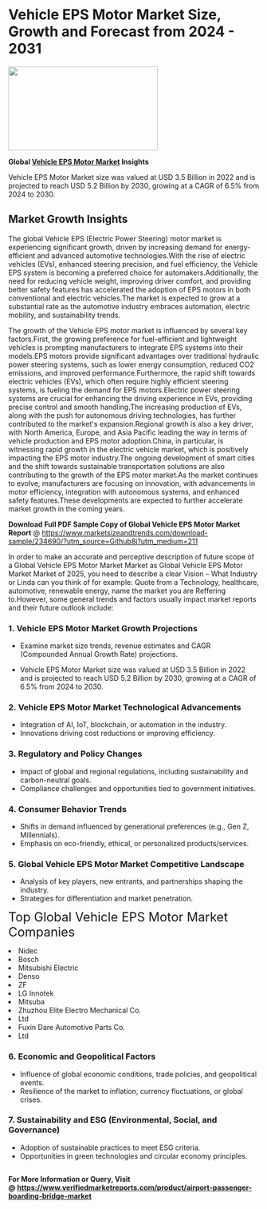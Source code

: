 <H1>Vehicle EPS Motor Market Size, Growth and Forecast from 2024 - 2031</H1><img class="aligncenter size-medium wp-image-584254" src="https://thirdeyenews.in/wp-content/uploads/2024/09/Global-Market-Research-300x168.jpeg" alt="" width="300" height="168" /><p><strong>Global&nbsp;<a href="https://www.marketsizeandtrends.com/download-sample/234690/?utm_source=Github8j?utm_medium=211">Vehicle EPS Motor Market</a> Insights</strong></p><p>Vehicle EPS Motor Market size was valued at USD 3.5 Billion in 2022 and is projected to reach USD 5.2 Billion by 2030, growing at a CAGR of 6.5% from 2024 to 2030.</p><p><h2>Market Growth Insights</h2> <p>The global Vehicle EPS (Electric Power Steering) motor market is experiencing significant growth, driven by increasing demand for energy-efficient and advanced automotive technologies.With the rise of electric vehicles (EVs), enhanced steering precision, and fuel efficiency, the Vehicle EPS system is becoming a preferred choice for automakers.Additionally, the need for reducing vehicle weight, improving driver comfort, and providing better safety features has accelerated the adoption of EPS motors in both conventional and electric vehicles.The market is expected to grow at a substantial rate as the automotive industry embraces automation, electric mobility, and sustainability trends.</p> <p>The growth of the Vehicle EPS motor market is influenced by several key factors.First, the growing preference for fuel-efficient and lightweight vehicles is prompting manufacturers to integrate EPS systems into their models.EPS motors provide significant advantages over traditional hydraulic power steering systems, such as lower energy consumption, reduced CO2 emissions, and improved performance.Furthermore, the rapid shift towards electric vehicles (EVs), which often require highly efficient steering systems, is fueling the demand for EPS motors.Electric power steering systems are crucial for enhancing the driving experience in EVs, providing precise control and smooth handling.The increasing production of EVs, along with the push for autonomous driving technologies, has further contributed to the market's expansion.Regional growth is also a key driver, with North America, Europe, and Asia Pacific leading the way in terms of vehicle production and EPS motor adoption.China, in particular, is witnessing rapid growth in the electric vehicle market, which is positively impacting the EPS motor industry.The ongoing development of smart cities and the shift towards sustainable transportation solutions are also contributing to the growth of the EPS motor market.As the market continues to evolve, manufacturers are focusing on innovation, with advancements in motor efficiency, integration with autonomous systems, and enhanced safety features.These developments are expected to further accelerate market growth in the coming years.</p> <p><span class=""><strong>Download Full PDF Sample Copy of Global Vehicle EPS Motor Market Report</strong> @ <a href="https://www.marketsizeandtrends.com/download-sample/234690/?utm_source=Github8j?utm_medium=211" target="_blank">https://www.marketsizeandtrends.com/download-sample/234690/?utm_source=Github8j?utm_medium=211</a></span></p><p>In order to make an accurate and perceptive description of future scope of a Global&nbsp;Vehicle EPS Motor Market Market as Global&nbsp;Vehicle EPS Motor Market Market of 2025, you need to describe a clear Vision &ndash; What Industry or Linda can you think of for example: Quote from a Technology, healthcare, automotive, renewable energy, name the market you are Reffering to.However, some general trends and factors usually impact market reports and their future outlook include:</p><h3>1.&nbsp;<strong>Vehicle EPS Motor Market Growth Projections</strong></h3><ul><li>Examine market size trends, revenue estimates and CAGR (Compounded Annual Growth Rate) projections.</li><li><p>Vehicle EPS Motor Market size was valued at USD 3.5 Billion in 2022 and is projected to reach USD 5.2 Billion by 2030, growing at a CAGR of 6.5% from 2024 to 2030.</p></li></ul><h3>2.&nbsp;<strong>Vehicle EPS Motor Market Technological Advancements</strong></h3><ul><li>Integration of AI, IoT, blockchain, or automation in the industry.</li><li>Innovations driving cost reductions or improving efficiency.</li></ul><h3>3.&nbsp;<strong>Regulatory and Policy Changes</strong></h3><ul><li>Impact of global and regional regulations, including sustainability and carbon-neutral goals.</li><li>Compliance challenges and opportunities tied to government initiatives.</li></ul><h3>4.&nbsp;<strong>Consumer Behavior Trends</strong></h3><ul><li>Shifts in demand influenced by generational preferences (e.g., Gen Z, Millennials).</li><li>Emphasis on eco-friendly, ethical, or personalized products/services.</li></ul><h3>5.&nbsp;<strong>Global Vehicle EPS Motor Market Competitive Landscape</strong></h3><ul><li>Analysis of key players, new entrants, and partnerships shaping the industry.</li><li>Strategies for differentiation and market penetration.</li></ul><p data-pm-slice="1 1 []"><span style="color: inherit; font-family: inherit; font-size: 25px;">Top Global Vehicle EPS Motor Market Companies</span></p><div class="" data-test-id=""><p><li>Nidec</li><li> Bosch</li><li> Mitsubishi Electric</li><li> Denso</li><li> ZF</li><li> LG Innotek</li><li> Mitsuba</li><li> Zhuzhou Elite Electro Mechanical Co.</li><li> Ltd</li><li> Fuxin Dare Automotive Parts Co.</li><li>Ltd</li></p></div><h3>6.&nbsp;<strong>Economic and Geopolitical Factors</strong></h3><ul><li>Influence of global economic conditions, trade policies, and geopolitical events.</li><li>Resilience of the market to inflation, currency fluctuations, or global crises.</li></ul><h3>7.&nbsp;<strong>Sustainability and ESG (Environmental, Social, and Governance)</strong></h3><ul><li>Adoption of sustainable practices to meet ESG criteria.</li><li>Opportunities in green technologies and circular economy principles.</li></ul><h2><strong style="font-size: 14px;">For More Information or Query, Visit @&nbsp;</strong><a style="background-color: #ffffff; font-size: 14px;" href="https://www.marketsizeandtrends.com/report/vehicle-eps-motor-market/" target="_blank">https://www.verifiedmarketreports.com/product/airport-passenger-boarding-bridge-market</a></h2>
